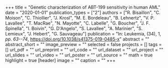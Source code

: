 +++
title = "Genetic characterization of ABT-199 sensitivity in human AML"
date = "2020-01-01"
publication_types = ["2"]
authors = ["R. Bisaillon", "C. Moison", "C. Thiollier", "J. Krosl", "M. E. Bordeleau", "B. Lehnertz", "V. P. Lavallee", "T. MacRae", "N. Mayotte", "C. Labelle", "G. Boucher", "J. F. Spinella", "I. Boivin", "G. D'Angelo", "S. Lavallee", "A. Marinier", "S. Lemieux", "J. Hebert", "G. Sauvageau"]
publication = "In: Leukemia, (34), 1, _pp. 63--74_, https://doi.org/10.1038/s41375-019-0485-x"
abstract = ""
abstract_short = ""
image_preview = ""
selected = false
projects = []
tags = []
url_pdf = ""
url_preprint = ""
url_code = ""
url_dataset = ""
url_project = ""
url_slides = ""
url_video = ""
url_poster = ""
url_source = ""
math = true
highlight = true
[header]
image = ""
caption = ""
+++
